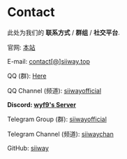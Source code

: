 # Contact

此处为我们的 **联系方式** / **群组** / **社交平台**.

官网: [本站](/)

E-mail: [contact[@]siiway.top](https://siiway.top/t/mail)

QQ (群): [Here](https://siiway.top/t/qq)

QQ Channel (频道): [siiwayofficial](https://siiway.top/t/pd)

**Discord: [wyf9's Server](https://siiway.top/t/dc)**

Telegram Group (群): [siiwayofficial](https://siiway.top/t/tg)

Telegram Channel (频道): [siiwaychan](https://siiway.top/t/tgc)

GitHub: [siiway](https://siiway.top/t/gh)
